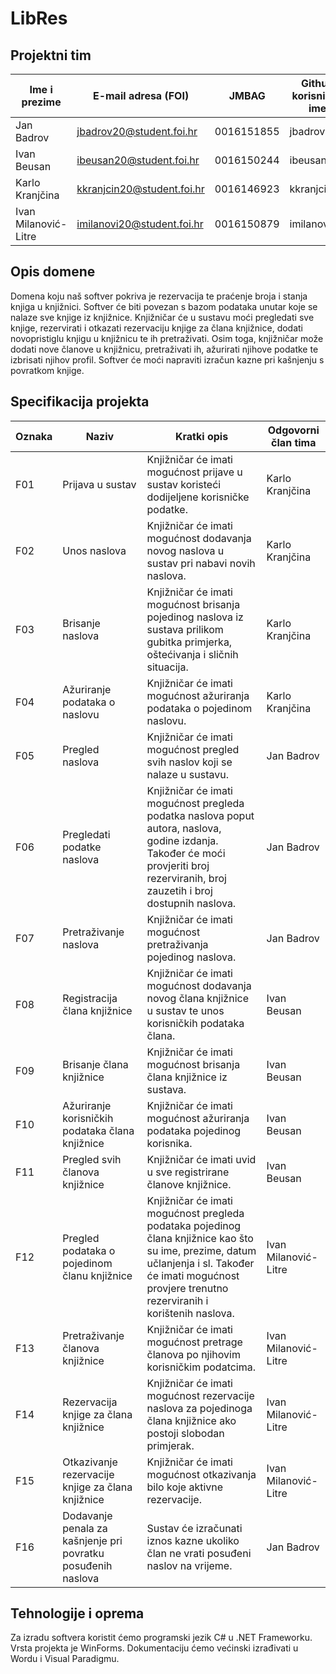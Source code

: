 # LibRes

## Projektni tim

Ime i prezime | E-mail adresa (FOI) | JMBAG | Github korisničko ime
------------  | ------------------- | ----- | ---------------------
Jan Badrov | jbadrov20@student.foi.hr | 0016151855 | jbadrov20
Ivan Beusan | ibeusan20@student.foi.hr | 0016150244 | ibeusan20
Karlo Kranjčina | kkranjcin20@student.foi.hr | 0016146923 | kkranjcin20
Ivan Milanović-Litre | imilanovi20@student.foi.hr | 0016150879 | imilanovi20


## Opis domene
Domena koju naš softver pokriva je rezervacija te praćenje broja i stanja knjiga u knjižnici. Softver će biti povezan s bazom podataka unutar koje se nalaze sve knjige iz knjižnice. Knjižničar će u sustavu moći pregledati sve knjige, rezervirati i otkazati rezervaciju knjige za člana knjižnice, dodati novopristiglu knjigu u knjižnicu te ih pretraživati. Osim toga, knjižničar može dodati nove članove u knjižnicu, pretraživati ih, ažurirati njihove podatke te izbrisati njihov profil. Softver će moći napraviti izračun kazne pri kašnjenju s povratkom knjige. 

## Specifikacija projekta
Oznaka | Naziv | Kratki opis | Odgovorni član tima
------ | ----- | ----------- | -------------------
F01 | Prijava u sustav | Knjižničar će imati mogućnost prijave u sustav koristeći dodijeljene korisničke podatke. | Karlo Kranjčina
F02 | Unos naslova |Knjižničar će imati mogućnost dodavanja novog naslova u sustav pri nabavi novih naslova. | Karlo Kranjčina
F03 | Brisanje naslova | Knjižničar će imati mogućnost brisanja pojedinog naslova iz sustava prilikom gubitka primjerka, oštećivanja i sličnih situacija. | Karlo Kranjčina
F04 | Ažuriranje podataka o naslovu | Knjižničar će imati mogućnost ažuriranja podataka o pojedinom naslovu. | Karlo Kranjčina
F05 | Pregled naslova | Knjižničar će imati mogućnost pregled svih naslov koji se nalaze u sustavu. | Jan Badrov
F06 | Pregledati podatke naslova  | Knjižničar će imati mogućnost pregleda podatka naslova poput autora, naslova, godine izdanja. Također će moći provjeriti broj rezerviranih, broj zauzetih i broj dostupnih naslova. | Jan Badrov
F07 | Pretraživanje naslova | Knjižničar će imati mogućnost pretraživanja pojedinog naslova. | Jan Badrov
F08 | Registracija člana knjižnice | Knjižničar će imati mogućnost dodavanja novog člana knjižnice u sustav te unos korisničkih podataka člana. | Ivan Beusan
F09 | Brisanje člana knjižnice | Knjižničar će imati mogućnost brisanja člana knjižnice iz sustava. | Ivan Beusan
F10 | Ažuriranje korisničkih podataka člana knjižnice | Knjižničar će imati mogućnost ažuriranja podataka pojedinog korisnika. | Ivan Beusan
F11 | Pregled svih članova knjižnice | Knjižničar će imati uvid u sve registrirane članove knjižnice. | Ivan Beusan
F12 | Pregled podataka o pojedinom članu knjižnice | Knjižničar će imati mogućnost pregleda podataka pojedinog člana knjižnice kao što su ime, prezime, datum učlanjenja i sl. Također će imati mogućnost provjere trenutno rezerviranih i korištenih naslova. | Ivan Milanović-Litre
F13 | Pretraživanje članova knjižnice | Knjižničar će imati mogućnost pretrage članova po njihovim korisničkim podatcima. | Ivan Milanović-Litre
F14 | Rezervacija knjige za člana knjižnice | Knjižničar će imati mogućnost rezervacije naslova za pojedinoga člana knjižnice ako postoji slobodan primjerak. | Ivan Milanović-Litre
F15 | Otkazivanje rezervacije knjige za člana knjižnice | Knjižničar će imati mogućnost otkazivanja bilo koje aktivne rezervacije. | Ivan Milanović-Litre
F16 | Dodavanje penala za kašnjenje pri povratku posuđenih naslova | Sustav će izračunati iznos kazne ukoliko član ne vrati posuđeni naslov na vrijeme. | Jan Badrov


## Tehnologije i oprema
Za izradu softvera koristit ćemo programski jezik C# u .NET Frameworku. Vrsta projekta je WinForms. Dokumentaciju ćemo većinski izrađivati u Wordu i Visual Paradigmu.

